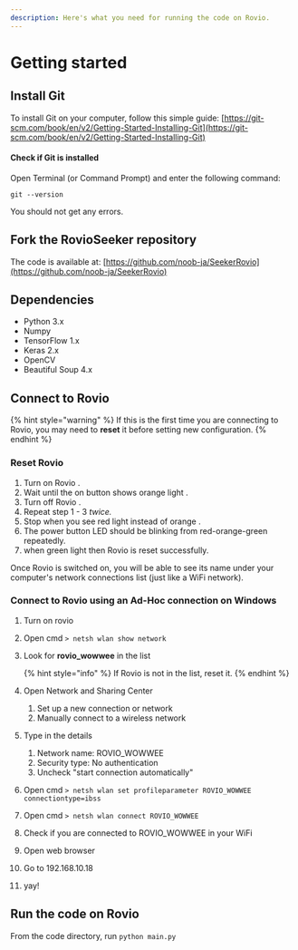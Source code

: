 ```yaml
---
description: Here's what you need for running the code on Rovio.
---
```


# Getting started

## Install Git

To install Git on your computer, follow this simple guide: [https://git-scm.com/book/en/v2/Getting-Started-Installing-Git](https://git-scm.com/book/en/v2/Getting-Started-Installing-Git)

#### Check if Git is installed

Open Terminal \(or Command Prompt\) and enter the following command:

```text
git --version
```

You should not get any errors.

## Fork the RovioSeeker repository

The code is available at: [https://github.com/noob-ja/SeekerRovio](https://github.com/noob-ja/SeekerRovio)

## Dependencies

* Python 3.x
* Numpy
* TensorFlow 1.x
* Keras 2.x
* OpenCV
* Beautiful Soup 4.x

## Connect to Rovio

{% hint style="warning" %}
If this is the first time you are connecting to Rovio, you may need to **reset** it before setting new configuration. 
{% endhint %}

### Reset Rovio

1. Turn on Rovio   .
2. Wait until the on button shows orange light   .
3. Turn off Rovio   .
4. Repeat step 1 - 3 _twice._
5. Stop when you see red light instead of orange   .
6. The power button LED should be blinking from red-orange-green repeatedly.
7. when green light then Rovio is reset successfully.

Once Rovio is switched on, you will be able to see its name under your computer's network connections list \(just like a WiFi network\). 

### Connect to Rovio using an Ad-Hoc connection on Windows

1. Turn on rovio
2. Open cmd    `> netsh wlan show network`
3. Look for **rovio\_wowwee** in the list

   {% hint style="info" %}
   If Rovio is not in the list, reset it.
   {% endhint %}

4. Open Network and Sharing Center
   1. Set up a new connection or network
   2. Manually connect to a wireless network
5. Type in the details
   1. Network name: ROVIO\_WOWWEE
   2. Security type: No authentication
   3. Uncheck "start connection automatically"
6. Open cmd    `> netsh wlan set profileparameter ROVIO_WOWWEE connectiontype=ibss`
7. Open cmd    `> netsh wlan connect ROVIO_WOWWEE`
8. Check if you are connected to ROVIO\_WOWWEE in your WiFi
9. Open web browser
10. Go to 192.168.10.18
11. yay!

## Run the code on Rovio

From the code directory, run `python main.py`

